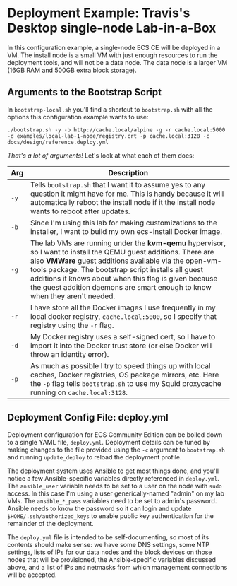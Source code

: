 # Deployment Example: Travis's Desktop single-node Lab-in-a-Box
In this configuration example, a single-node ECS CE will be deployed in a VM. The install node is a small VM with just enough resources to run the deployment tools, and will not be a data node.  The data node is a larger VM (16GB RAM and 500GB extra block storage).

## Arguments to the Bootstrap Script
In `bootstrap-local.sh` you'll find a shortcut to `bootstrap.sh` with all the options this configuration example wants to use:

```
./bootstrap.sh -y -b http://cache.local/alpine -g -r cache.local:5000 -d examples/local-lab-1-node/registry.crt -p cache.local:3128 -c docs/design/reference.deploy.yml
```

_That's a lot of arguments!_  Let's look at what each of them does:

| Arg | Description |
| ---- | ----------- |
| `-y` | Tells `bootstrap.sh` that I want it to assume yes to any question it might have for me. This is handy because it will automatically reboot the install node if it the install node wants to reboot after updates. |
| `-b` | Since I'm using this lab for making customizations to the installer, I want to build my own ecs-install Docker image. |
| `-g` | The lab VMs are running under the **kvm-qemu** hypervisor, so I want to install the QEMU guest additions. There are also **VMWare** guest additions available via the open-vm-tools package. The bootstrap script installs all guest additions it knows about when this flag is given because the guest addition daemons are smart enough to know when they aren't needed. |
| `-r` | I have store all the Docker images I use frequently in my local docker registry, `cache.local:5000`, so I specify that registry using the `-r` flag. |
| `-d` | My Docker registry uses a self-signed cert, so I have to import it into the Docker trust store (or else Docker will throw an identity error). |
| `-p` | As much as possible I try to speed things up with local caches, Docker registries, OS package mirrors, etc. Here the `-p` flag tells `bootstrap.sh` to use my Squid proxycache running on `cache.local:3128`. |

## Deployment Config File: deploy.yml
Deployment configuration for ECS Community Edition can be boiled down to a single YAML file, `deploy.yml`.  Deployment details can be tuned by making changes to the file provided using the `-c` argument to `bootstrap.sh` and running `update_deploy` to reload the deployment profile.

The deployment system uses [Ansible](https://github.com/ansible/ansible) to get most things done, and you'll notice a few Ansible-specific variables directly referenced in `deploy.yml`.   The `ansible_user` variable needs to be set to a user on the node with `sudo` access.  In this case I'm using a user generically-named "admin" on my lab VMs.  The `ansible_*_pass` variables need to be set to admin's password.  Ansible needs to know the password so it can login and update `$HOME/.ssh/authorized_keys` to enable public key authentication for the remainder of the deployment.

The `deploy.yml` file is intended to be self-documenting, so most of its contents should make sense: we have some DNS settings, some NTP settings, lists of IPs for our data nodes and the block devices on those nodes that will be provisioned, the Ansible-specific variables discussed above, and a list of IPs and netmasks from which management connections will be accepted.
